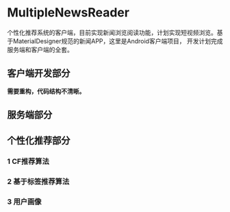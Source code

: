 # MultipleNewsReader
个性化推荐系统的客户端，目前实现新闻浏览阅读功能，计划实现短视频浏览。基于MaterialDesigner规范的新闻APP，这里是Android客户端项目，
开发计划完成服务端和客户端的全套。

## 客户端开发部分
  **需要重构，代码结构不清晰。**
  
  
## 服务端部分  

## 个性化推荐部分

### 1 CF推荐算法

### 2 基于标签推荐算法

### 3 用户画像



